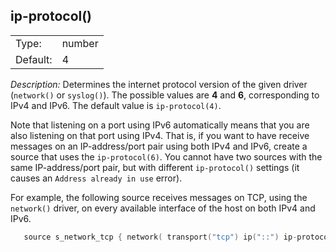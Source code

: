 ---
---
<!-- DISCLAIMER: This file is based on the syslog-ng Open Source Edition documentation https://github.com/balabit/syslog-ng-ose-guides/commit/2f4a52ee61d1ea9ad27cb4f3168b95408fddfdf2 and is used under the terms of The syslog-ng Open Source Edition Documentation License. The file has been modified by Axoflow. -->

## ip-protocol()

|          |        |
| -------- | ------ |
| Type:    | number |
| Default: | 4      |

*Description:* Determines the internet protocol version of the given driver (`network()` or `syslog()`). The possible values are **4** and **6**, corresponding to IPv4 and IPv6. The default value is `ip-protocol(4)`.

Note that listening on a port using IPv6 automatically means that you are also listening on that port using IPv4. That is, if you want to have receive messages on an IP-address/port pair using both IPv4 and IPv6, create a source that uses the `ip-protocol(6)`. You cannot have two sources with the same IP-address/port pair, but with different `ip-protocol()` settings (it causes an `Address already in use` error).

For example, the following source receives messages on TCP, using the `network()` driver, on every available interface of the host on both IPv4 and IPv6.

```c
   source s_network_tcp { network( transport("tcp") ip("::") ip-protocol(6) port(601) ); };

```


